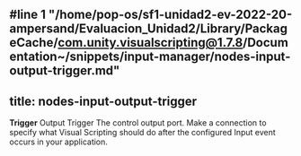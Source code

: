 #line 1 "/home/pop-os/sf1-unidad2-ev-2022-20-ampersand/Evaluacion_Unidad2/Library/PackageCache/com.unity.visualscripting@1.7.8/Documentation~/snippets/input-manager/nodes-input-output-trigger.md"
---
title: nodes-input-output-trigger
---

<tr>
<td><strong>Trigger</strong></td>
<td>Output Trigger</td>
<td>The control output port. Make a connection to specify what Visual Scripting should do after the configured Input event occurs in your application.</td>
</tr>
